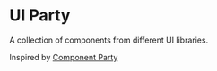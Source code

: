 <h1>UI Party</h1>

A collection of components from different UI libraries.

Inspired by [Component Party](https://component-party.dev/)